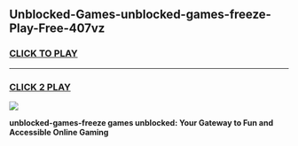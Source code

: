 
## Unblocked-Games-unblocked-games-freeze-Play-Free-407vz
<h3>
<a href="https://premium76.site?title=unblocked-games-freeze&ref=21A">CLICK TO PLAY</a></h3>
<hr>

<h3>
<a href="https://premium76.site?title=unblocked-games-freeze&ref=21A">CLICK 2 PLAY</a>
  
</h3>

<a href="https://premium76.site?title=unblocked-games-freeze&ref=21A"><img src="https://clearcache.store/games.png"></a>


**unblocked-games-freeze games unblocked: Your Gateway to Fun and Accessible Online Gaming**
